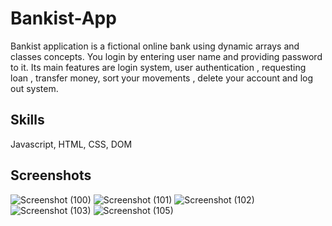 # Bankist-App
Bankist application is a fictional online bank using dynamic arrays and classes concepts. You login by entering user name and providing password to it. Its main features are login system, user authentication , requesting loan , transfer money, sort your movements , delete your account and log out system. 

## Skills
Javascript, HTML, CSS, DOM

## Screenshots
![Screenshot (100)](https://github.com/Muktishwar/Bankist-App/assets/84079853/793720b6-e218-4d9f-ac4d-ff45048bba43)
![Screenshot (101)](https://github.com/Muktishwar/Bankist-App/assets/84079853/8572913f-2ecd-4c7e-b0a7-1477c8874589)
![Screenshot (102)](https://github.com/Muktishwar/Bankist-App/assets/84079853/08b11ddd-8565-4d75-a85b-a6912c7e88b4)
![Screenshot (103)](https://github.com/Muktishwar/Bankist-App/assets/84079853/686611e8-0f41-4449-b465-b1153ad0a81b)
![Screenshot (105)](https://github.com/Muktishwar/Bankist-App/assets/84079853/635881d6-2810-4e83-9ed1-c679bfb3f094)

